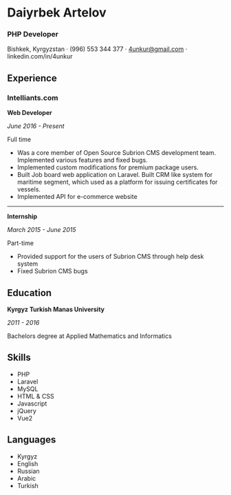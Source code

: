 # Daiyrbek Artelov

### PHP Developer

Bishkek, Kyrgyzstan &middot; (996) 553 344 377 &middot; 4unkur@gmail.com &middot; linkedin.com/in/4unkur

## Experience
### Intelliants.com

**Web Developer**

_June 2016 - Present_

Full time
* Was a core member of Open Source Subrion CMS development team. Implemented various features and fixed bugs.
* Implemented custom modifications for premium package users.
* Built Job board web application on Laravel. Built CRM like system for maritime segment, which used as a platform for issuing certificates for vessels.
* Implemented API for e-commerce website

___
**Internship**

_March 2015 - June 2015_

Part-time
* Provided support for the users of Subrion CMS through help desk system
* Fixed Subrion CMS bugs

## Education
**Kyrgyz Turkish Manas University**

_2011 - 2016_

Bachelors degree at Applied Mathematics and Informatics

## Skills
* PHP
* Laravel
* MySQL
* HTML & CSS
* Javascript
* jQuery
* Vue2

## Languages
* Kyrgyz
* English
* Russian
* Arabic
* Turkish
